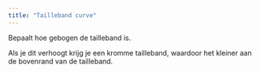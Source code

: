 ```yaml
---
title: "Tailleband curve"
---
```


Bepaalt hoe gebogen de tailleband is.

Als je dit verhoogt krijg je een kromme tailleband, waardoor het kleiner aan de bovenrand van de tailleband.




